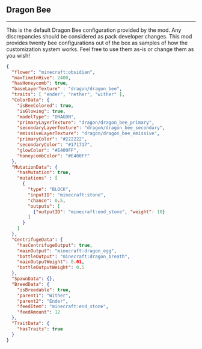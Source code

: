 ## **Dragon Bee**
***
This is the default Dragon Bee configuration provided by the mod. Any discrepancies should be considered as pack developer changes. This mod provides twenty bee configurations out of the box as samples of how the customization system works. Feel free to use them as-is or change them as you wish!

```json
{
  "flower": "minecraft:obsidian",
  "maxTimeInHive": 2400,
  "hasHoneycomb": true,
  "baseLayerTexture" : "dragon/dragon_bee",
  "traits": [ "ender", "nether", "wither" ],
  "ColorData": {
    "isBeeColored": true,
    "isGlowing": true,
    "modelType": "DRAGON",
    "primaryLayerTexture": "dragon/dragon_bee_primary",
    "secondaryLayerTexture": "dragon/dragon_bee_secondary",
    "emissiveLayerTexture": "dragon/dragon_bee_emissive",
    "primaryColor": "#222222",
    "secondaryColor": "#171717",
    "glowColor": "#E400FF",
    "honeycombColor": "#E400FF"
  },
  "MutationData": {
    "hasMutation": true,
    "mutations" : [
      {
        "type": "BLOCK",
        "inputID": "minecraft:stone",
        "chance": 0.5,
        "outputs": [
          {"outputID": "minecraft:end_stone", "weight": 10}
        ]
      }
    ]
  },
  "CentrifugeData": {
    "hasCentrifugeOutput": true,
    "mainOutput": "minecraft:dragon_egg",
    "bottleOutput": "minecraft:dragon_breath",
    "mainOutputWeight": 0.01,
    "bottleOutputWeight": 0.5
  },
  "SpawnData": {},
  "BreedData": {
    "isBreedable": true,
    "parent1": "Wither",
    "parent2": "Ender",
    "feedItem": "minecraft:end_stone",
    "feedAmount": 12
  },
  "TraitData": {
    "hasTraits": true
  }
}
```
<!--stackedit_data:
eyJoaXN0b3J5IjpbMTg5MDUyNTYxNF19
-->
